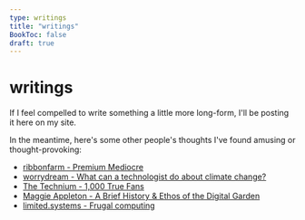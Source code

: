 ```yaml
---
type: writings
title: "writings"
BookToc: false
draft: true
---
```


# writings

If I feel compelled to write something a little more long-form, I'll be posting it here on my site.

In the meantime, here's some other people's thoughts I've found amusing or thought-provoking:

- [ribbonfarm - Premium Mediocre](https://www.ribbonfarm.com/2017/08/17/the-premium-mediocre-life-of-maya-millennial/)
- [worrydream - What can a technologist do about climate change?](https://worrydream.com/ClimateChange)
- [The Technium - 1,000 True Fans](https://kk.org/thetechnium/1000-true-fans/)
- [Maggie Appleton - A Brief History & Ethos of the Digital Garden](https://maggieappleton.com/garden-history)
- [limited.systems - Frugal computing](https://limited.systems/articles/frugal-computing/)